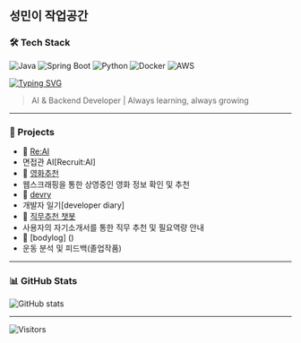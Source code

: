 ## 성민이 작업공간 

<!--
**sonseongmin/sonseongmin** is a ✨ _special_ ✨ repository because its `README.md` (this file) appears on your GitHub profile.

Here are some ideas to get you started:

- 🔭 I’m currently working on ...
- 🌱 I’m currently learning ...
- 👯 I’m looking to collaborate on ...
- 🤔 I’m looking for help with ...
- 💬 Ask me about ...
- 📫 How to reach me: ...
- 😄 Pronouns: ...
- ⚡ Fun fact: ...
-->
### 🛠 Tech Stack
![Java](https://img.shields.io/badge/Java-007396?style=flat&logo=openjdk&logoColor=white)
![Spring Boot](https://img.shields.io/badge/SpringBoot-6DB33F?style=flat&logo=springboot&logoColor=white)
![Python](https://img.shields.io/badge/Python-3776AB?style=flat&logo=python&logoColor=white)
![Docker](https://img.shields.io/badge/Docker-2496ED?style=flat&logo=docker&logoColor=white)
![AWS](https://img.shields.io/badge/AWS-232F3E?style=flat&logo=amazon-aws&logoColor=white)

[![Typing SVG](https://readme-typing-svg.herokuapp.com?font=Fira+Code&pause=1000&width=435&lines=AI+%2B+Backend+Developer;Always+learning+new+things)](https://git.io/typing-svg)

> AI & Backend Developer | Always learning, always growing

---
### 🚀 Projects
- 📝 [Re:AI](https://github.com/sk-final-2/ai-server)
- 면접관 AI[Recruit:AI]
- 📝 [영화추천](https://github.com/woogi123/Movie_WebScraping)
- 웹스크래핑을 통한 상영중인 영화 정보 확인 및 추천
- 📝 [devry](https://github.com/WorkSpaceForHanmg/MiniProject2)
- 개발자 일기[developer diary]
- 📝 [직무추천 챗봇](https://github.com/rookies-minipj3-team5/skshieldus-minipj3-team5)
- 사용자의 자기소개서를 통한 직무 추천 및 필요역량 안내
- 📝 [bodylog] ()
- 운동 분석 및 피드백(졸업작품)

---

### 📊 GitHub Stats
![GitHub stats](https://github-readme-stats.vercel.app/api?username=sonseongmin&show_icons=true&theme=default&hide_title=true&hide=stars)

---

![Visitors](https://komarev.com/ghpvc/?username=sonseongmin&color=blue)
